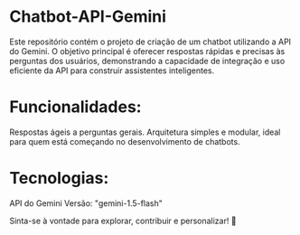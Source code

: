 # Chatbot-API-Gemini
Este repositório contém o projeto de criação de um chatbot utilizando a API do Gemini. O objetivo principal é oferecer respostas rápidas e precisas às perguntas dos usuários, demonstrando a capacidade de integração e uso eficiente da API para construir assistentes inteligentes.

# Funcionalidades:

Respostas ágeis a perguntas gerais.
Arquitetura simples e modular, ideal para quem está começando no desenvolvimento de chatbots.

# Tecnologias:

API do Gemini
Versão: "gemini-1.5-flash"

Sinta-se à vontade para explorar, contribuir e personalizar! 🚀
